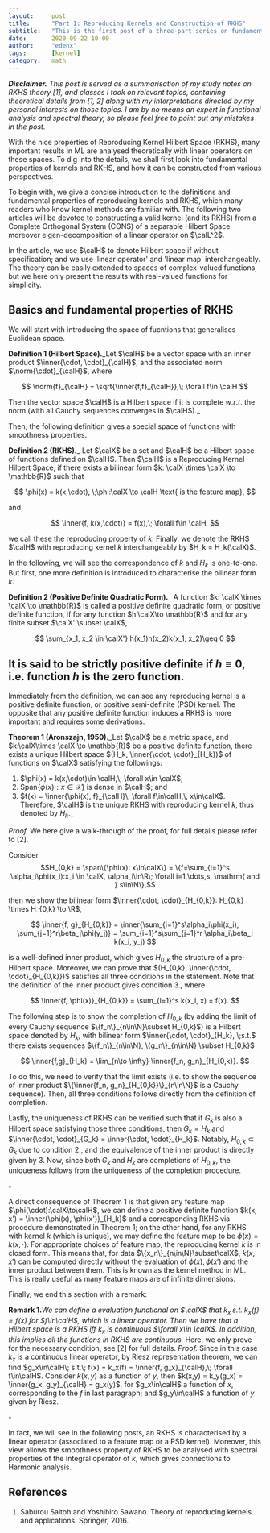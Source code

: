 ```yaml
---
layout:     post
title:      "Part 1: Reproducing Kernels and Construction of RKHS"
subtitle:   "This is the first post of a three-part series on fundamentals of RKHS, which mainly serves as a way to reorganise my understandings of RKHS (in Functional analysis) and kernel methods (in Machine learning) and try to connect the properties of RKHS to its applications in ML."
date:       2020-09-22 10:00
author:     "edenx"
tags: 		[kernel]
category:   math
---
```


_**Disclaimer.** This post is served as a summarisation of my study notes on RKHS theory [1], and classes I took on relevant topics, containing theoretical details from [1, 2] along with my interpretations directed by my personal interests on those topics. I am by no means an expert in functional analysis and spectral theory, so please feel free to point out any mistakes in the post._
<!-- <br/><br/> -->

With the nice properties of Reproducing Kernel Hilbert Space (RKHS), many important results in ML are analysed theoretically with linear operators on these spaces. To dig into the details, we shall first look into fundamental properties of kernels and RKHS, and how it can be constructed from various perspectives.

To begin with, we give a concise introduction to the definitions and fundamental properties of reproducing kernels and RKHS, which many readers who know kernel methods are familiar with. The following two articles will be devoted to constructing a valid kernel (and its RKHS) from a Complete Orthogonal System (CONS) of a separable Hilbert Space moreover eigen-decomposition of a linear operator on $\calL^2$. 

In the article, we use $\calH$ to denote Hilbert space if without specification; and we use 'linear operator' and 'linear map' interchangeably. The theory can be easily extended to spaces of complex-valued functions, but we here only present the results with real-valued functions for simplicity.

<!-- <h2 class="section-heading">Basics and fundamental properties of RKHS</h2> -->
## Basics and fundamental properties of RKHS

We will start with introducing the space of fucntions that generalises Euclidean space.

**Definition 1 (Hilbert Space).**_Let $\calH$ be a vector space with an inner product $\inner{\cdot, \cdot}_{\calH}$, and the associated norm $\norm{\cdot}_{\calH}$, where

$$
\norm{f}_{\calH} = \sqrt{\inner{f,f}_{\calH}},\; \forall f\in \calH
$$

Then the vector space $\calH$ is a Hilbert space if it is complete $w.r.t.$ the norm (with all Cauchy sequences converges in $\calH$)._

Then, the following definition gives a special space of functions with smoothness properties.

**Definition 2 (RKHS).**_ Let $\calX$ be a set and $\calH$ be a Hilbert space of functions defined on $\calH$. Then $\calH$ is a Reproducing Kernel Hilbert Space, if there exists a bilinear form $k: \calX \times \calX \to \mathbb{R}$ such that 

$$
\phi(x) = k(x,\cdot), \;\phi:\calX \to \calH \text{ is the feature map},
$$

and 

$$
\inner{f, k(x,\cdot)} = f(x),\; \forall f\in \calH,
$$

we call these the reproducing property of $k$.
Finally, we denote the RKHS $\calH$ with reproducing kernel $k$ interchangeably by $H_k = H_k(\calX)$._

In the following, we will see the correspondence of $k$ and $H_k$ is one-to-one. But first, one more definition is introduced to characterise the bilinear form $k$.

**Definition 2 (Positive Definite Quadratic Form).**_ A function $k: \calX \times \calX \to \mathbb{R}$ is called a positive definite quadratic form, or positive definite function, if for any function $h:\calX\to \mathbb{R}$ and for any finite subset $\calX' \subset \calX$, 

$$
\sum_{x_1, x_2 \in \calX'} h(x_1)h(x_2)k(x_1, x_2)\geq 0
$$

It is said to be strictly positive definite if $h\equiv 0$, i.e. function $h$ is the zero function.
-

Immediately from the definition, we can see any reproducing kernel is a positive definite function, or positive semi-definite (PSD) kernel. The opposite that any positive definite function induces a RKHS is more important and requires some derivations. 

**Theorem 1 (Aronszajn, 1950).**_Let $\calX$ be a metric space, and $k:\calX\times \calX \to \mathbb{R}$ be a positive definite function, there exists a unique Hilbert space $(H_k, \inner{\cdot, \cdot}_{H_k})$ of functions on $\calX$ satisfying the followings:
1. $\phi(x) = k(x,\cdot)\in \calH,\; \forall x\in \calX$;
2. Span$\{\phi(x): x\in \mathcal{X}\}$ is dense in $\calH$; and
3. $f(x) = \inner{\phi(x), f}_{\calH}\; \forall f\in\calH,\, x\in\calX$.
Therefore, $\calH$ is the unique RKHS with reproducing kernel $k$, thus denoted by $H_k$._

_Proof._ We here give a walk-through of the proof, for full details please refer to [2].

Consider 
$$H_{0,k} = \span\{\phi(x): x\in\calX\} = \{f=\sum_{i=1}^s \alpha_i\phi(x_i):x_i \in \calX, \alpha_i\in\R\; \forall i=1,\dots,s, \mathrm{ and } s\in\N\},$$ 

then we show the bilinear form $\inner{\cdot, \cdot}_{H_{0,k}}: H_{0,k} \times H_{0,k} \to \R$,

$$
\inner{f, g}_{H_{0,k}} 
= \inner{\sum_{i=1}^s\alpha_i\phi(x_i), \sum_{j=1}^r\beta_j\phi(y_j)}
= \sum_{i=1}^s\sum_{j=1}^r \alpha_i\beta_j k(x_i, y_j)
$$

is a well-defined inner product, which gives $H_{0,k}$ the structure of a pre-Hilbert space. Moreover, we can prove that $(H_{0,k}, \inner{\cdot, \cdot}_{H_{0,k}})$ satisfies all three conditions in the statement. Note that the definition of the inner product gives condition 3., where 

$$
\inner{f, \phi(x)}_{H_{0,k}} = \sum_{i=1}^s k(x_i, x) = f(x).
$$

The following step is to show the completion of $H_{0,k}$ (by adding the limit of every Cauchy sequence $\{f_n\}_{n\in\N}\subset H_{0,k}$) is a Hilbert space denoted by $H_k$, with bilinear form $\inner{\cdot, \cdot}_{H_k}, \;s.t.$ there exists sequences $\{f_n\}_{n\in\N}, \{g_n\}_{n\in\N} \subset H_{0,k}$

$$
\inner{f,g}_{H_k} = \lim_{n\to \infty} \inner{f_n, g_n}_{H_{0,k}}.
$$

To do this, we need to verify that the limit exists (i.e. to show the sequence of inner product $\{\inner{f_n, g_n}_{H_{0,k}}\}_{n\in\N}$ is a Cauchy sequence). Then, all three conditions follows directly from the definition of completion.

Lastly, the uniqueness of RKHS can be verified such that if $G_k$ is also a Hilbert space satisfying those three conditions, then $G_k = H_k$ and $\inner{\cdot, \cdot}_{G_k} = \inner{\cdot, \cdot}_{H_k}$. Notably, $H_{0,k}\subset G_k$ due to condition 2., and the equivalence of the inner product is directly given by 3. Now, since both $G_k$ and $H_k$ are completions of $H_{0,k}$, the uniqueness follows from the uniqueness of the completion procedure.

$\square$
<!-- {:.right} -->

A direct consequence of Theorem 1 is that given any feature map $\phi(\cdot):\calX\to\calH$, we can define a positive definite function $k(x, x') = \inner{\phi(x), \phi(x')}_{H_k}$ and a corresponding RKHS via procedure demonstrated in Theorem 1; on the other hand, for any RKHS with kernel $k$ (which is unique), we may define the feature map to be $\phi(x) = k(x, \cdot)$. For appropriate choices of feature map, the reproducing kernel $k$ is in closed form. This means that, for data $\{x_n\}_{n\in\N}\subset\calX$, $k(x, x')$ can be computed directly without the evaluation of $\phi(x), \phi(x')$ and the inner product between them. This is known as the kernel method in ML. This is really useful as many feature maps are of infinite dimensions.

Finally, we end this section with a remark:

**Remark 1.**_We can define a evaluation functional on $\calX$ that $k_x\; s.t. \; k_x(f) = f(x)$ for $f\in\calH$, which is a linear operator. Then we have that a Hilbert space is a RKHS iff $k_x$ is continuous $\forall x\in \calX$. In addition, this implies all the functions in RKHS are continuous._
Here, we only prove for the necessary condition, see [2] for full details. 
_Proof._
Since in this case $k_x$ is a continuous linear operator, by Riesz representation theorem, we can find $g_x\in\calH\; s.t.\; f(x) = k_x(f) = \inner{f, g_x}_{\calH},\; \forall f\in\calH$. 
Consider $k(x,y)$ as a function of $y$, then $k(x,y) = k_y(g_x) = \inner{g_x, g_y}_{\calH} = g_x(y)$, for $g_x\in\calH$ a function of $x$, corresponding to the $f$ in last paragraph; and $g_y\in\calH$ a function of $y$ given by Riesz.

$\square$
<!-- {:.right} -->

In fact, we will see in the following posts, an RKHS is characterised by a linear operator (associated to a feature map or a PSD kernel). Moreover, this view allows the smoothness property of RKHS to be analysed with spectral properties of the Integral operator of $k$, which gives connections to Harmonic analysis.


<!-- <h2 class="section-heading">References</h2> -->

## References

1. Saburou Saitoh and Yoshihiro Sawano. Theory of reproducing kernels and applications. Springer, 2016.
<!-- 2. Zaid Harchaoui, UW [STAT538 Lecture1 handout]({% link /docs/STAT538lec1.pdf %}). 2019. -->

